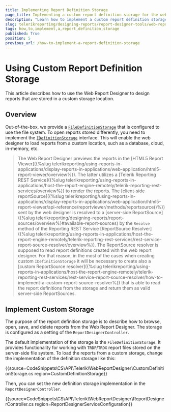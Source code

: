 ```yaml
---
title: Implementing Report Definition Storage
page_title: Implementing a custom report definition storage for the web report designer
description: "Learn how to implement a custom report definition storage for the Telerik Web Report Designer though the IDefinitionStorage interface."
slug: telerikreporting/designing-reports/report-designer-tools/web-report-designer/how-to-implement-a-report-definition-storage
tags: how,to,implement,a,report,definition,storage
published: True
position: 5
previous_url: /how-to-implement-a-report-definition-storage
---
```


# Using Custom Report Definition Storage

This article describes how to use the Web Report Designer to design reports that are stored in a custom storage location.

## Overview

Out-of-the-box, we provide a [`FileDefinitionStorage`](/api/telerik.webreportdesigner.services.filedefinitionstorage) that is configured to use the file system. To open reports stored differently, you need to implement the [`IDefinitionStorage`](/api/Telerik.WebReportDesigner.Services.IDefinitionStorage) interface. This will enable the web designer to load reports from a custom location, such as a database, cloud, in-memory, etc.

> The Web Report Designer previews the reports in the [HTML5 Report Viewer]({%slug telerikreporting/using-reports-in-applications/display-reports-in-applications/web-application/html5-report-viewer/overview%}). The latter utilizes a [Telerik Reporting REST Service]({%slug telerikreporting/using-reports-in-applications/host-the-report-engine-remotely/telerik-reporting-rest-services/overview%}) to render the reports. The [client-side reportSource]({%slug telerikreporting/using-reports-in-applications/display-reports-in-applications/web-application/html5-report-viewer/api-reference/reportviewer/methods/reportsource()%}) sent by the web designer is resolved to a [server-side ReportSource]({%slug telerikreporting/designing-reports/report-sources/overview%}#available-report-sources) by the `Resolve` method of the Reporting REST Service [ReportSource Resolver]({%slug telerikreporting/using-reports-in-applications/host-the-report-engine-remotely/telerik-reporting-rest-services/rest-service-report-source-resolver/overview%}). The ReportSource resolver is supposed to read report definitions created with the web report designer. For that reason, in the most of the cases when creating custom `IDefinitionStorage` it will be necessary to create also a [custom ReportSource resolver]({%slug telerikreporting/using-reports-in-applications/host-the-report-engine-remotely/telerik-reporting-rest-services/rest-service-report-source-resolver/how-to-implement-a-custom-report-source-resolver%}) that is able to read the report definitions from the storage and return them as valid server-side ReportSources.

## Implement Custom Storage

The purpose of the report definition storage is to describe how to browse, open, save, and delete reports from the Web Report Designer. The storage is configured as a setting of the `ReportDesignerController`.

The default implementation of the storage is the `FileDefinitionStorage`. It provides functionality for working with `TRDP`/`TRDX` report files stored on the server-side file system. To load the reports from a custom storage, change the implementation of the definition storage like this:

{{source=CodeSnippets\CS\API\Telerik\WebReportDesigner\CustomDefinitionStorage.cs region=CustomDefinitionStorage}}

Then, you can set the new definition storage implementation in the `ReportDesignerController`.

{{source=CodeSnippets\CS\API\Telerik\WebReportDesigner\ReportDesignerController.cs region=ReportDesignerServiceConfiguration}}

